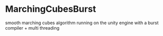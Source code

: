 # MarchingCubesBurst
smooth marching cubes algorithm running on the unity engine with a burst compiler + multi threading 
